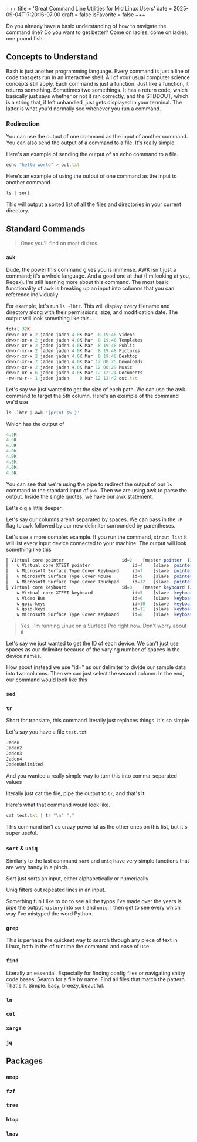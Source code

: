+++
title = 'Great Command Line Utilities for Mid Linux Users'
date = 2025-09-04T17:20:16-07:00
draft = false
isFavorite = false
+++

Do you already have a basic understanding of how to navigate the command line? Do you want to get better? Come on ladies, come on ladies, one pound fish. 

## Concepts to Understand

Bash is just another programming language. Every command is just a line of code that gets run in an interactive shell. All of your usual computer science concepts still apply. Each command is just a function. Just like a function, it returns something. Sometimes two somethings. It has a return code, which basically just says whether or not it ran correctly, and the STDDOUT, which is a string that, if left unhandled, just gets displayed in your terminal. The latter is what you'd normally see whenever you run a command. 

### Redirection

You can use the output of one command as the input of another command. You can also send the output of a command to a file. It's really simple.

Here's an example of sending the output of an echo command to a file.

```javascript
echo "hello world" > out.txt
```

Here's an example of using the output of one command as the input to another command.

```javascript
ls | sort
```

This will output a sorted list of all the files and directories in your current directory.

## Standard Commands

> Ones you'll find on most distros

### `awk`

Dude, the power this command gives you is immense. AWK isn't just a command; it's a whole language. And a good one at that (I'm looking at you, Regex). I'm still learning more about this command. The most basic functionality of awk is breaking up an input into columns that you can reference individually.

For example, let's run `ls -lhtr`. This will display every filename and directory along with their permissions, size, and modification date. The output will look something like this...

```javascript
total 32K
drwxr-xr-x 2 jaden jaden 4.0K Mar  8 19:48 Videos
drwxr-xr-x 2 jaden jaden 4.0K Mar  8 19:48 Templates
drwxr-xr-x 2 jaden jaden 4.0K Mar  8 19:48 Public
drwxr-xr-x 2 jaden jaden 4.0K Mar  8 19:48 Pictures
drwxr-xr-x 2 jaden jaden 4.0K Mar  8 19:48 Desktop
drwxr-xr-x 2 jaden jaden 4.0K Mar 12 00:25 Downloads
drwxr-xr-x 2 jaden jaden 4.0K Mar 12 00:29 Music
drwxr-xr-x 6 jaden jaden 4.0K Mar 12 12:24 Documents
-rw-rw-r-- 1 jaden jaden    0 Mar 12 12:42 out.txt
```

Let's say we just wanted to get the size of each path. We can use the awk command to target the 5th column. Here's an example of the command we'd use

```javascript
ls -lhtr | awk '{print $5 }'
```

Which has the output of

```javascript
4.0K
4.0K
4.0K
4.0K
4.0K
4.0K
4.0K
4.0K
```

You can see that we're using the pipe to redirect the output of our `ls` command to the standard input of `awk`. Then we are using awk to parse the output. Inside the single quotes, we have our awk statement.

Let's dig a little deeper. 

Let's say our columns aren't separated by spaces. We can pass in the `-F` flag to awk followed by our new delimiter surrounded by parentheses. 

Let's use a more complex example. If you run the command, `xinput list` it will list every input device connected to your machine. The output will look something like this

```javascript
⎡ Virtual core pointer                    	id=2	[master pointer  (3)]
⎜   ↳ Virtual core XTEST pointer              	id=4	[slave  pointer  (2)]
⎜   ↳ Microsoft Surface Type Cover Keyboard   	id=7	[slave  pointer  (2)]
⎜   ↳ Microsoft Surface Type Cover Mouse      	id=9	[slave  pointer  (2)]
⎜   ↳ Microsoft Surface Type Cover Touchpad   	id=12	[slave  pointer  (2)]
⎣ Virtual core keyboard                   	id=3	[master keyboard (2)]
    ↳ Virtual core XTEST keyboard             	id=5	[slave  keyboard (3)]
    ↳ Video Bus                               	id=6	[slave  keyboard (3)]
    ↳ gpio-keys                               	id=10	[slave  keyboard (3)]
    ↳ gpio-keys                               	id=11	[slave  keyboard (3)]
    ↳ Microsoft Surface Type Cover Keyboard   	id=8	[slave  keyboard (3)]
```

> Yes, I'm running Linux on a Surface Pro right now. Don't worry about it

Let's say we just wanted to get the ID of each device. We can't just use spaces as our delimiter because of the varying number of spaces in the device names. 

How about instead we use "id=" as our delimiter to divide our sample data into two columns. Then we can just select the second column. In the end, our command would look like this

### `sed`

### `tr`

Short for translate, this command literally just replaces things. It's so simple

Let's say you have a file `test.txt`

```javascript
Jaden
Jaden2
Jaden3
Jaden4
JadenUnlimited
```

And you wanted a really simple way to turn this into comma-separated values

literally just cat the file, pipe the output to `tr`, and that's it.

Here's what that command would look like.

```javascript
cat test.txt | tr "\n" ","
```

This command isn't as crazy powerful as the other ones on this list, but it's super useful.

### `sort` & `uniq` 

Similarly to the last command `sort` and `uniq` have very simple functions that are very handy in a pinch.

Sort just sorts an input, either alphabetically or numerically

Uniq filters out repeated lines in an input.

Something fun I like to do to see all the typos I've made over the years is pipe the output  `history` into `sort` and `uniq`. I then get to see every which way I've mistyped the word Python.

### `grep`

This is perhaps the quickest way to search through any piece of text in Linux, both in the of runtime the command and ease of use

### `find`

Literally an essential. Especially for finding config files or navigating shitty code bases. Search for a file by name. Find all files that match the pattern. That's it. Simple. Easy, breezy, beautiful. 

### `ln`

### `cut`

### `xargs`

### `jq`

## Packages

### `nmap`

### `fzf`

### `tree`

### `htop`

### `lnav`
